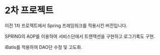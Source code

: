 # 2차 프로젝트

이전 1차 프로젝트에서 Spring 프레임워크를 적용시킨 버전입니다. 

SPRING의 AOP를 이용하여 서비스단에서 트랜잭션을 구현하고 로그기록도 구현.

iBatis를 적용하여 DAO단 수정 및 고도화.

